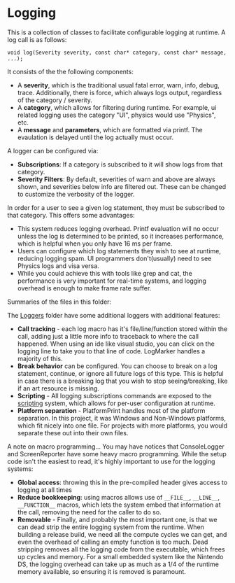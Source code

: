 # Logging

This is a collection of classes to facilitate configurable logging at runtime.  A log call is as follows:
```
void log(Severity severity, const char* category, const char* message, ...);
```

It consists of the the following components:

* A __severity__, which is the traditional usual fatal error, warn, info, debug, trace.  Additionally, there is force, which always logs output, regardless of the category / severity.
* A __category__, which allows for filtering during runtime.  For example, ui related logging uses the category "UI", physics would use "Physics", etc.
* A __message__ and __parameters__, which are formatted via printf.  The evaulation is delayed until the log actually must occur.

A logger can be configured via:

* __Subscriptions__: If a category is subscribed to it will show logs from that category.
* __Severity Filters__: By default, severities of warn and above are always shown, and severities below info are filtered out.  These can be changed to customize the verbosity of the logger.

In order for a user to see a given log statement, they must be subscribed to that category. This offers some advantages:

 * This system reduces logging overhead.  Printf evaluation will no occur unless the log is determined to be printed, so it increases performance, which is helpful when you only have 16 ms per frame.
 * Users can configure which log statements they wish to see at runtime, reducing logging spam.  UI programmers don't(usually) need to see Physics logs and visa versa.
 * While you could achieve this with tools like grep and cat, the performance is very important for real-time systems, and logging overhead is enough to make frame rate suffer.
 
Summaries of the files in this folder:

The [Loggers](Loggers) folder have some additional loggers with additional features:
 
* __Call tracking__ - each log macro has it's file/line/function stored within the call, adding just a little more info to traceback to where the call happened.  When using an ide like visual studio, you can click on the logging line to take you to that line of code.  LogMarker handles a majority of this.
* __Break behavior__ can be configured.  You can choose to break on a log statement, continue, or ignore all future logs of this type.  This is helpful in case there is a breaking log that you wish to stop seeing/breaking, like if an art resource is missing.
* __Scripting__ - All logging subscriptions commands are exposed to the [scripting](/Scripting) system, which allows for per-user configuration at runtime.
* __Platform separation__ - PlatformPrint handles most of the platform separation.  In this project, it was Windows and Non-Windows platforms, which fit nicely into one file.  For projects with more platforms, you would separate these out into their own files. 

A note on macro programming... You may have notices that ConsoleLogger and ScreenReporter have some heavy macro programming.  While the setup code isn't the easiest to read, it's highly important to use for the logging systems:

* __Global access__: throwing this in the pre-compiled header gives access to logging at all times
* __Reduce bookkeeping__: using macros allows use of ```__FILE__```, ```__LINE__```, ```__FUNCTION__``` macros, which lets the system embed that information at the call, removing the need for the caller to do so.
* __Removable__ - Finally, and probably the most important one, is that we can dead strip the entire logging system from the runtime.  When building a release build, we need all the compute cycles we can get, and even the overhead of calling an empty function is too much.  Dead stripping removes all the logging code from the executable, which frees up cycles and memory.  For a small embedded system like the Nintendo DS, the logging overhead can take up as much as a 1/4 of the runtime memory available, so ensuring it is removed is paramount. 